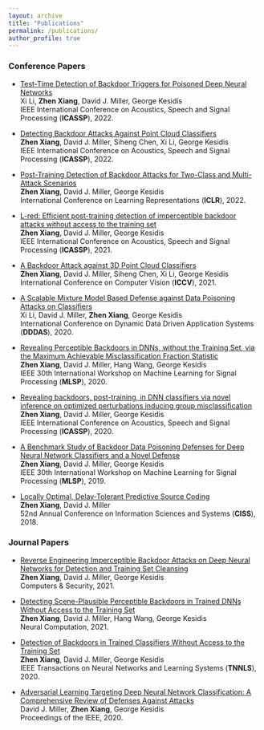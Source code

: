```yaml
---
layout: archive
title: "Publications"
permalink: /publications/
author_profile: true
---
```


### Conference Papers

* [Test-Time Detection of Backdoor Triggers for Poisoned Deep Neural Networks](https://ieeexplore.ieee.org/abstract/document/9746573)<br>
  Xi Li, **Zhen Xiang**, David J. Miller, George Kesidis<br>
  IEEE International Conference on Acoustics, Speech and Signal Processing (**ICASSP**), 2022.
  
* [Detecting Backdoor Attacks Against Point Cloud Classifiers](https://ieeexplore.ieee.org/abstract/document/9747194)<br>
  **Zhen Xiang**, David J. Miller, Siheng Chen, Xi Li, George Kesidis<br>
  IEEE International Conference on Acoustics, Speech and Signal Processing (**ICASSP**), 2022.

* [Post-Training Detection of Backdoor Attacks for Two-Class and Multi-Attack Scenarios](https://arxiv.org/pdf/2201.08474.pdf)<br>
  **Zhen Xiang**, David J. Miller, George Kesidis<br>
  International Conference on Learning Representations (**ICLR**), 2022.

* [L-red: Efficient post-training detection of imperceptible backdoor attacks without access to the training set](https://arxiv.org/pdf/2010.09987.pdf)<br>
  **Zhen Xiang**, David J. Miller, George Kesidis<br>
  IEEE International Conference on Acoustics, Speech and Signal Processing (**ICASSP**), 2021.

* [A Backdoor Attack against 3D Point Cloud Classifiers](https://openaccess.thecvf.com/content/ICCV2021/papers/Xiang_A_Backdoor_Attack_Against_3D_Point_Cloud_Classifiers_ICCV_2021_paper.pdf)<br>
  **Zhen Xiang**, David J. Miller, Siheng Chen, Xi Li, George Kesidis<br>
  International Conference on Computer Vision (**ICCV**), 2021.
  
* [A Scalable Mixture Model Based Defense against Data Poisoning Attacks on Classifiers](https://link.springer.com/chapter/10.1007/978-3-030-61725-7_31)<br>
  Xi Li, David J. Miller, **Zhen Xiang**, George Kesidis<br>
  International Conference on Dynamic Data Driven Application Systems (**DDDAS**), 2020.

* [Revealing Perceptible Backdoors in DNNs, without the Training Set, via the Maximum Achievable Misclassification Fraction Statistic](https://ieeexplore.ieee.org/abstract/document/9231861)<br>
  **Zhen Xiang**, David J. Miller, Hang Wang, George Kesidis<br>
  IEEE 30th International Workshop on Machine Learning for Signal Processing (**MLSP**), 2020.

* [Revealing backdoors, post-training, in DNN classifiers via novel inference on optimized perturbations inducing group misclassification](https://ieeexplore.ieee.org/abstract/document/9054581)<br>
  **Zhen Xiang**, David J. Miller, George Kesidis<br>
  IEEE International Conference on Acoustics, Speech and Signal Processing (**ICASSP**), 2020.

* [A Benchmark Study of Backdoor Data Poisoning Defenses for Deep Neural Network Classifiers and a Novel Defense](https://ieeexplore.ieee.org/abstract/document/8918908)<br>
  **Zhen Xiang**, David J. Miller, George Kesidis<br>
  IEEE 30th International Workshop on Machine Learning for Signal Processing (**MLSP**), 2019.
  
* [Locally Optimal, Delay-Tolerant Predictive Source Coding](https://ieeexplore.ieee.org/abstract/document/8362243)<br>
  **Zhen Xiang**, David J. Miller<br>
  52nd Annual Conference on Information Sciences and Systems (**CISS**), 2018.


### Journal Papers

* [Reverse Engineering Imperceptible Backdoor Attacks on Deep Neural Networks for Detection and Training Set Cleansing](https://www.sciencedirect.com/science/article/pii/S0167404821001048)<br>
  **Zhen Xiang**, David J. Miller, George Kesidis<br>
  Computers & Security, 2021.
  
* [Detecting Scene-Plausible Perceptible Backdoors in Trained DNNs Without Access to the Training Set](https://direct.mit.edu/neco/article-abstract/33/5/1329/97494/Detecting-Scene-Plausible-Perceptible-Backdoors-in)<br>
  **Zhen Xiang**, David J. Miller, Hang Wang, George Kesidis<br>
  Neural Computation, 2021.

* [Detection of Backdoors in Trained Classifiers Without Access to the Training Set](https://ieeexplore.ieee.org/abstract/document/9296553)<br>
  **Zhen Xiang**, David J. Miller, George Kesidis<br>
  IEEE Transactions on Neural Networks and Learning Systems (**TNNLS**), 2020.

* [Adversarial Learning Targeting Deep Neural Network Classification: A Comprehensive Review of Defenses Against Attacks](https://ieeexplore.ieee.org/abstract/document/9013065)<br>
  David J. Miller, **Zhen Xiang**, George Kesidis<br>
  Proceedings of the IEEE, 2020.
  
